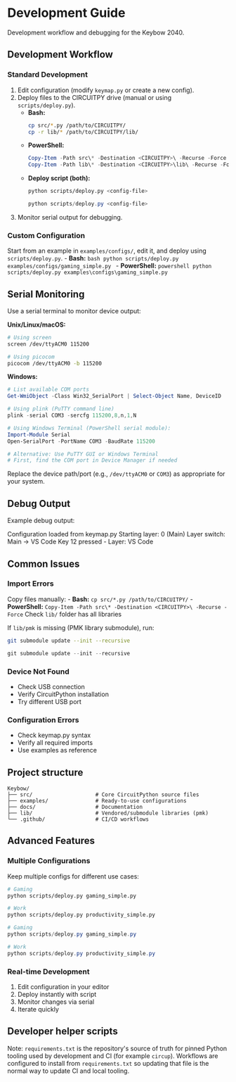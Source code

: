 # Development Guide

Development workflow and debugging for the Keybow 2040.

## Development Workflow

### Standard Development

1. Edit configuration (modify `keymap.py` or create a new config).
2. Deploy files to the CIRCUITPY drive (manual or using `scripts/deploy.py`).
	 - **Bash:**
		 ```bash
		 cp src/*.py /path/to/CIRCUITPY/
		 cp -r lib/* /path/to/CIRCUITPY/lib/
		 ```
	 - **PowerShell:**
		 ```powershell
		 Copy-Item -Path src\* -Destination <CIRCUITPY>\ -Recurse -Force
		 Copy-Item -Path lib\* -Destination <CIRCUITPY>\lib\ -Recurse -Force
		 ```
	 - **Deploy script (both):**
		 ```bash
		 python scripts/deploy.py <config-file>
		 ```
		 ```powershell
		 python scripts/deploy.py <config-file>
		 ```
3. Monitor serial output for debugging.

### Custom Configuration

Start from an example in `examples/configs/`, edit it, and deploy using `scripts/deploy.py`.
	 - **Bash:**
		 ```bash
		 python scripts/deploy.py examples/configs/gaming_simple.py
		 ```
	 - **PowerShell:**
		 ```powershell
		 python scripts/deploy.py examples\configs\gaming_simple.py
		 ```


## Serial Monitoring

Use a serial terminal to monitor device output:

**Unix/Linux/macOS:**

```bash
# Using screen
screen /dev/ttyACM0 115200

# Using picocom
picocom /dev/ttyACM0 -b 115200
```

**Windows:**

```powershell
# List available COM ports
Get-WmiObject -Class Win32_SerialPort | Select-Object Name, DeviceID

# Using plink (PuTTY command line)
plink -serial COM3 -sercfg 115200,8,n,1,N

# Using Windows Terminal (PowerShell serial module):
Import-Module Serial
Open-SerialPort -PortName COM3 -BaudRate 115200

# Alternative: Use PuTTY GUI or Windows Terminal
# First, find the COM port in Device Manager if needed
```

Replace the device path/port (e.g., `/dev/ttyACM0` or `COM3`) as appropriate for your system.


## Debug Output

Example debug output:

Configuration loaded from keymap.py
Starting layer: 0 (Main)
Layer switch: Main -> VS Code
Key 12 pressed - Layer: VS Code


## Common Issues

### Import Errors

Copy files manually:
	- **Bash:** `cp src/*.py /path/to/CIRCUITPY/`
	- **PowerShell:** `Copy-Item -Path src\* -Destination <CIRCUITPY>\ -Recurse -Force`
Check `lib/` folder has all libraries

If `lib/pmk` is missing (PMK library submodule), run:

```bash
git submodule update --init --recursive
```
```powershell
git submodule update --init --recursive
```


### Device Not Found

- Check USB connection
- Verify CircuitPython installation
- Try different USB port


### Configuration Errors

- Check keymap.py syntax
- Verify all required imports
- Use examples as reference


## Project structure

```text
Keybow/
├── src/                    # Core CircuitPython source files
├── examples/               # Ready-to-use configurations
├── docs/                   # Documentation
├── lib/                    # Vendored/submodule libraries (pmk)
└── .github/                # CI/CD workflows
```


## Advanced Features

### Multiple Configurations

Keep multiple configs for different use cases:

```bash
# Gaming
python scripts/deploy.py gaming_simple.py

# Work
python scripts/deploy.py productivity_simple.py
```
```powershell
# Gaming
python scripts/deploy.py gaming_simple.py

# Work
python scripts/deploy.py productivity_simple.py
```

### Real-time Development

1. Edit configuration in your editor
2. Deploy instantly with script
3. Monitor changes via serial
4. Iterate quickly

## Developer helper scripts

Note: `requirements.txt` is the repository's source of truth for pinned Python tooling used by development and CI (for example `circup`). Workflows are configured to install from `requirements.txt` so updating that file is the normal way to update CI and local tooling.
